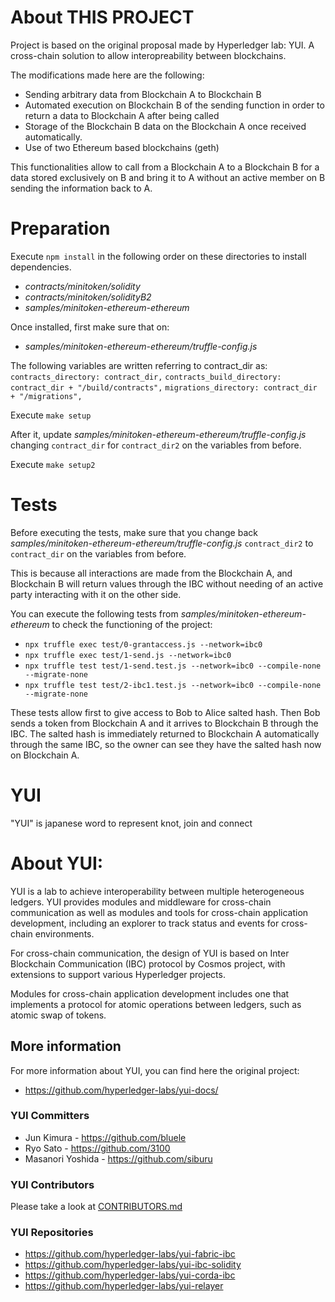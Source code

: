 # About THIS PROJECT

Project is based on the original proposal made by Hyperledger lab: YUI. A cross-chain solution to allow interopreability between blockchains.

The modifications made here are the following:

- Sending arbitrary data from Blockchain A to Blockchain B
- Automated execution on Blockchain B of the sending function in order to return a data to Blockchain A after being called
- Storage of the Blockchain B data on the Blockchain A once received automatically.
- Use of two Ethereum based blockchains (geth)

This functionalities allow to call from a Blockchain A to a Blockchain B for a data stored exclusively on B and bring it to A without an active member on B sending the information back to A.

# Preparation

Execute `npm install` in the following order on these directories to install dependencies.

- *contracts/minitoken/solidity*
- *contracts/minitoken/solidityB2*
- *samples/minitoken-ethereum-ethereum*

Once installed, first make sure that on:

- *samples/minitoken-ethereum-ethereum/truffle-config.js*

The following variables are written referring to contract_dir as:
`contracts_directory: contract_dir,`
`contracts_build_directory: contract_dir + "/build/contracts",`
`migrations_directory: contract_dir + "/migrations",`

Execute `make setup`

After it, update  *samples/minitoken-ethereum-ethereum/truffle-config.js* changing `contract_dir` for `contract_dir2` on the variables from before.

Execute `make setup2`

# Tests

Before executing the tests, make sure that you change back *samples/minitoken-ethereum-ethereum/truffle-config.js* `contract_dir2` to `contract_dir` on the variables from before.

This is because all interactions are made from the Blockchain A, and Blockchain B will return values through the IBC without needing of an active party interacting with it on the other side.

You can execute the following tests from *samples/minitoken-ethereum-ethereum* to check the functioning of the project:

- `npx truffle exec test/0-grantaccess.js --network=ibc0`
- `npx truffle exec test/1-send.js --network=ibc0`
- `npx truffle test test/1-send.test.js --network=ibc0 --compile-none --migrate-none`
- `npx truffle test test/2-ibc1.test.js --network=ibc0 --compile-none --migrate-none`

These tests allow first to give access to Bob to Alice salted hash. Then Bob sends a token from Blockchain A and it arrives to Blockchain B through the IBC. The salted hash is immediately returned to Blockchain A automatically through the same IBC, so the owner can see they have the salted hash now on Blockchain A.

# YUI

"YUI" is japanese word to represent knot, join and connect

# About YUI:

YUI is a lab to achieve interoperability between multiple heterogeneous ledgers. YUI provides modules and middleware for cross-chain communication as well as modules and tools for cross-chain application development, including an explorer to track status and events for cross-chain environments.

For cross-chain communication, the design of YUI is based on Inter Blockchain Communication (IBC) protocol by Cosmos project, with extensions to support various Hyperledger projects.

Modules for cross-chain application development includes one that implements a protocol for atomic operations between ledgers, such as atomic swap of tokens.

## More information

For more information about YUI, you can find here the original project: 
- https://github.com/hyperledger-labs/yui-docs/

### YUI Committers

- Jun Kimura - https://github.com/bluele
- Ryo Sato - https://github.com/3100
- Masanori Yoshida - https://github.com/siburu

### YUI Contributors

Please take a look at [CONTRIBUTORS.md](./CONTRIBUTORS.md)

### YUI Repositories

- https://github.com/hyperledger-labs/yui-fabric-ibc
- https://github.com/hyperledger-labs/yui-ibc-solidity
- https://github.com/hyperledger-labs/yui-corda-ibc
- https://github.com/hyperledger-labs/yui-relayer
